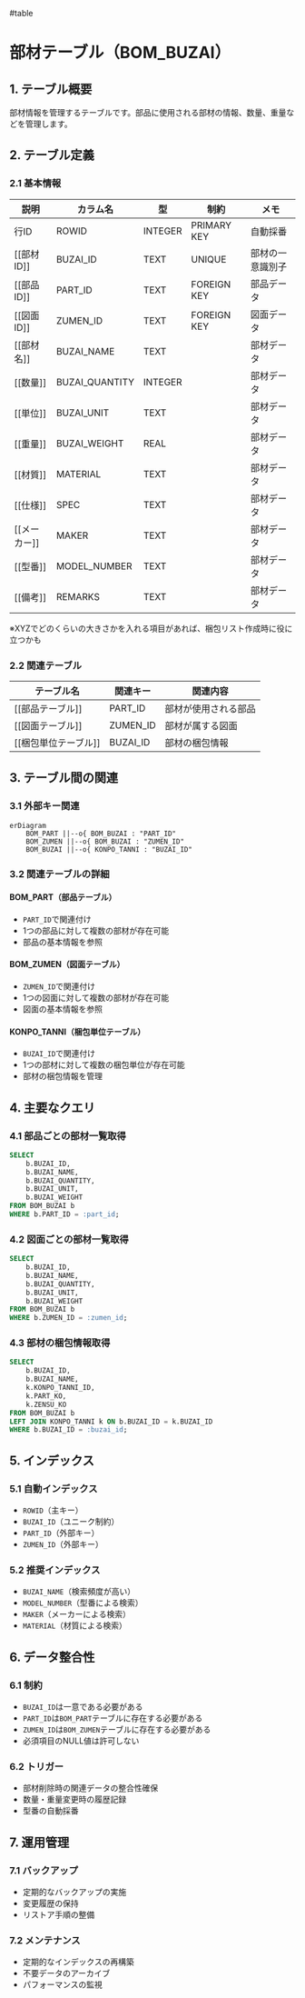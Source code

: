 #table
# 部材テーブル（BOM_BUZAI）

## 1. テーブル概要
部材情報を管理するテーブルです。部品に使用される部材の情報、数量、重量などを管理します。

## 2. テーブル定義

### 2.1 基本情報
| 説明 | カラム名 | 型 | 制約 | メモ |
|----------|------|----------|----------|----------|
| 行ID | ROWID | INTEGER | PRIMARY KEY | 自動採番 |
| [[部材ID]] | BUZAI_ID | TEXT | UNIQUE | 部材の一意識別子 |
| [[部品ID]] | PART_ID | TEXT | FOREIGN KEY | 部品データ |
| [[図面ID]] | ZUMEN_ID | TEXT | FOREIGN KEY | 図面データ |
| [[部材名]] | BUZAI_NAME | TEXT | | 部材データ |
| [[数量]] | BUZAI_QUANTITY | INTEGER | | 部材データ |
| [[単位]] | BUZAI_UNIT | TEXT | | 部材データ |
| [[重量]] | BUZAI_WEIGHT | REAL | | 部材データ |
| [[材質]] | MATERIAL | TEXT | | 部材データ |
| [[仕様]] | SPEC | TEXT | | 部材データ |
| [[メーカー]] | MAKER | TEXT | | 部材データ |
| [[型番]] | MODEL_NUMBER | TEXT | | 部材データ |
| [[備考]] | REMARKS | TEXT | | 部材データ |
※XYZでどのくらいの大きさかを入れる項目があれば、梱包リスト作成時に役に立つかも
### 2.2 関連テーブル
| テーブル名 | 関連キー | 関連内容 |
|----------|----------|----------|
| [[部品テーブル]] | PART_ID | 部材が使用される部品 |
| [[図面テーブル]] | ZUMEN_ID | 部材が属する図面 |
| [[梱包単位テーブル]] | BUZAI_ID | 部材の梱包情報 |

## 3. テーブル間の関連

### 3.1 外部キー関連
```mermaid
erDiagram
    BOM_PART ||--o{ BOM_BUZAI : "PART_ID"
    BOM_ZUMEN ||--o{ BOM_BUZAI : "ZUMEN_ID"
    BOM_BUZAI ||--o{ KONPO_TANNI : "BUZAI_ID"
```

### 3.2 関連テーブルの詳細

#### BOM_PART（部品テーブル）
- `PART_ID`で関連付け
- 1つの部品に対して複数の部材が存在可能
- 部品の基本情報を参照

#### BOM_ZUMEN（図面テーブル）
- `ZUMEN_ID`で関連付け
- 1つの図面に対して複数の部材が存在可能
- 図面の基本情報を参照

#### KONPO_TANNI（梱包単位テーブル）
- `BUZAI_ID`で関連付け
- 1つの部材に対して複数の梱包単位が存在可能
- 部材の梱包情報を管理

## 4. 主要なクエリ

### 4.1 部品ごとの部材一覧取得
```sql
SELECT 
    b.BUZAI_ID,
    b.BUZAI_NAME,
    b.BUZAI_QUANTITY,
    b.BUZAI_UNIT,
    b.BUZAI_WEIGHT
FROM BOM_BUZAI b
WHERE b.PART_ID = :part_id;
```

### 4.2 図面ごとの部材一覧取得
```sql
SELECT 
    b.BUZAI_ID,
    b.BUZAI_NAME,
    b.BUZAI_QUANTITY,
    b.BUZAI_UNIT,
    b.BUZAI_WEIGHT
FROM BOM_BUZAI b
WHERE b.ZUMEN_ID = :zumen_id;
```

### 4.3 部材の梱包情報取得
```sql
SELECT 
    b.BUZAI_ID,
    b.BUZAI_NAME,
    k.KONPO_TANNI_ID,
    k.PART_KO,
    k.ZENSU_KO
FROM BOM_BUZAI b
LEFT JOIN KONPO_TANNI k ON b.BUZAI_ID = k.BUZAI_ID
WHERE b.BUZAI_ID = :buzai_id;
```

## 5. インデックス

### 5.1 自動インデックス
- `ROWID`（主キー）
- `BUZAI_ID`（ユニーク制約）
- `PART_ID`（外部キー）
- `ZUMEN_ID`（外部キー）

### 5.2 推奨インデックス
- `BUZAI_NAME`（検索頻度が高い）
- `MODEL_NUMBER`（型番による検索）
- `MAKER`（メーカーによる検索）
- `MATERIAL`（材質による検索）

## 6. データ整合性

### 6.1 制約
- `BUZAI_ID`は一意である必要がある
- `PART_ID`は`BOM_PART`テーブルに存在する必要がある
- `ZUMEN_ID`は`BOM_ZUMEN`テーブルに存在する必要がある
- 必須項目のNULL値は許可しない

### 6.2 トリガー
- 部材削除時の関連データの整合性確保
- 数量・重量変更時の履歴記録
- 型番の自動採番

## 7. 運用管理

### 7.1 バックアップ
- 定期的なバックアップの実施
- 変更履歴の保持
- リストア手順の整備

### 7.2 メンテナンス
- 定期的なインデックスの再構築
- 不要データのアーカイブ
- パフォーマンスの監視 
